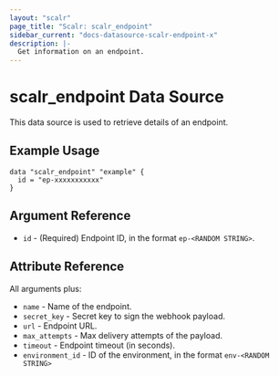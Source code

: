 ```yaml
---
layout: "scalr"
page_title: "Scalr: scalr_endpoint"
sidebar_current: "docs-datasource-scalr-endpoint-x"
description: |-
  Get information on an endpoint.
---
```


# scalr_endpoint Data Source

This data source is used to retrieve details of an endpoint.

## Example Usage

```hcl
data "scalr_endpoint" "example" {
  id = "ep-xxxxxxxxxxx"
}
```

## Argument Reference

* `id` - (Required) Endpoint ID, in the format `ep-<RANDOM STRING>`.

## Attribute Reference

All arguments plus:

* `name` - Name of the endpoint.
* `secret_key` - Secret key to sign the webhook payload. 
* `url` - Endpoint URL. 
* `max_attempts` - Max delivery attempts of the payload. 
* `timeout` - Endpoint timeout (in seconds). 
* `environment_id` - ID of the environment, in the format `env-<RANDOM STRING>`